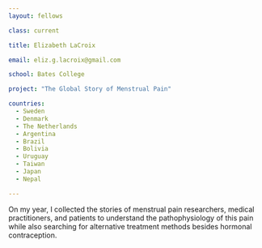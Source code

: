 ```yaml
---
layout: fellows

class: current

title: Elizabeth LaCroix

email: eliz.g.lacroix@gmail.com

school: Bates College

project: "The Global Story of Menstrual Pain"

countries:
  - Sweden
  - Denmark
  - The Netherlands
  - Argentina
  - Brazil
  - Bolivia
  - Uruguay
  - Taiwan
  - Japan
  - Nepal

---
```


On my year, I collected the stories of menstrual pain researchers, medical practitioners, and patients to understand the pathophysiology of this pain while also searching for alternative treatment methods besides hormonal contraception.
